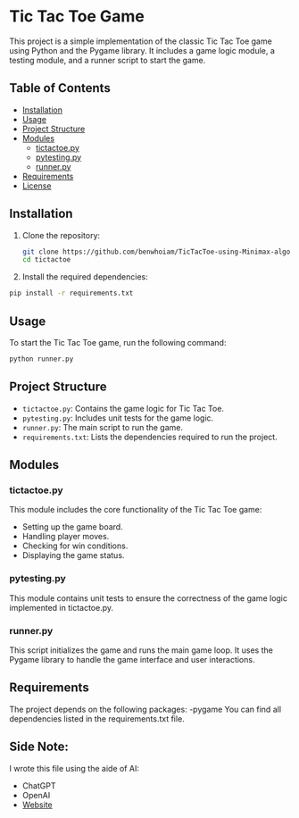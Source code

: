 # Tic Tac Toe Game

This project is a simple implementation of the classic Tic Tac Toe game using Python and the Pygame library. It includes a game logic module, a testing module, and a runner script to start the game.

## Table of Contents
- [Installation](#installation)
- [Usage](#usage)
- [Project Structure](#project-structure)
- [Modules](#modules)
  - [tictactoe.py](#tictactoepy)
  - [pytesting.py](#pytestingpy)
  - [runner.py](#runnerpy)
- [Requirements](#requirements)
- [License](#license)

## Installation

1. Clone the repository:
   ```bash
   git clone https://github.com/benwhoiam/TicTacToe-using-Minimax-algorithm.git
   cd tictactoe
   ```
2. Install the required dependencies:
  ```bash
  pip install -r requirements.txt
  ```
## Usage
To start the Tic Tac Toe game, run the following command:
  ```bash
  python runner.py
  ```
## Project Structure
- `tictactoe.py`: Contains the game logic for Tic Tac Toe.
- `pytesting.py`: Includes unit tests for the game logic.
- `runner.py`: The main script to run the game.
- `requirements.txt`: Lists the dependencies required to run the project.
## Modules
### tictactoe.py
This module includes the core functionality of the Tic Tac Toe game:
- Setting up the game board.
- Handling player moves.
- Checking for win conditions.
- Displaying the game status.
### pytesting.py
This module contains unit tests to ensure the correctness of the game logic implemented in tictactoe.py.
### runner.py
This script initializes the game and runs the main game loop. It uses the Pygame library to handle the game interface and user interactions.

## Requirements
The project depends on the following packages:
-pygame
You can find all dependencies listed in the requirements.txt file.


## Side Note:
I wrote this file using the aide of AI:
- ChatGPT
- OpenAI
- [Website](https://www.openai.com)
